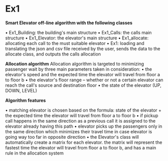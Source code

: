 # Ex1

**Smart Elevator off-line algorithm with the following classes**

•	Ex1_Building: the building's main structure
•	Ex1_Calls: the calls main structure
•	Ex1_Elevator: the elevator's main structure
•	Ex1_allocate: allocating each call to the must suitable elevator
•	Ex1: loading and translating the json and csv file received by the user, sends the data to the allocate class, and outputs the calls allocation  

**Allocation algorithm**
Allocation algorithm is targeted to minimizing passenger wait by three main parameters taken in consideration:
•	the elevator's speed and the expected time the elevator will travel from floor a to floor b
•	the elevator's floor range – whether or not a certain elevator can reach the call's source and destination floor
•	the state of the elevator (UP, DOWN, LEVEL) 

**Algorithm features**

•	matching elevator is chosen based on the formula: state of the elevator + the expected time the elevator will travel from floor a to floor b
•	if pickup call happens in the same direction as a previous call it is assigned to the elevator already having this path
•	elevator picks up the passengers only in the same direction which minimizes their travel time in case elevator is going way too far in opposite direction
•	the Elevator's class will automatically create a matrix for each elevator. the matrix will represent the fastest time the elevator will travel from floor a to floor b, and has a main rule in the allocation system
